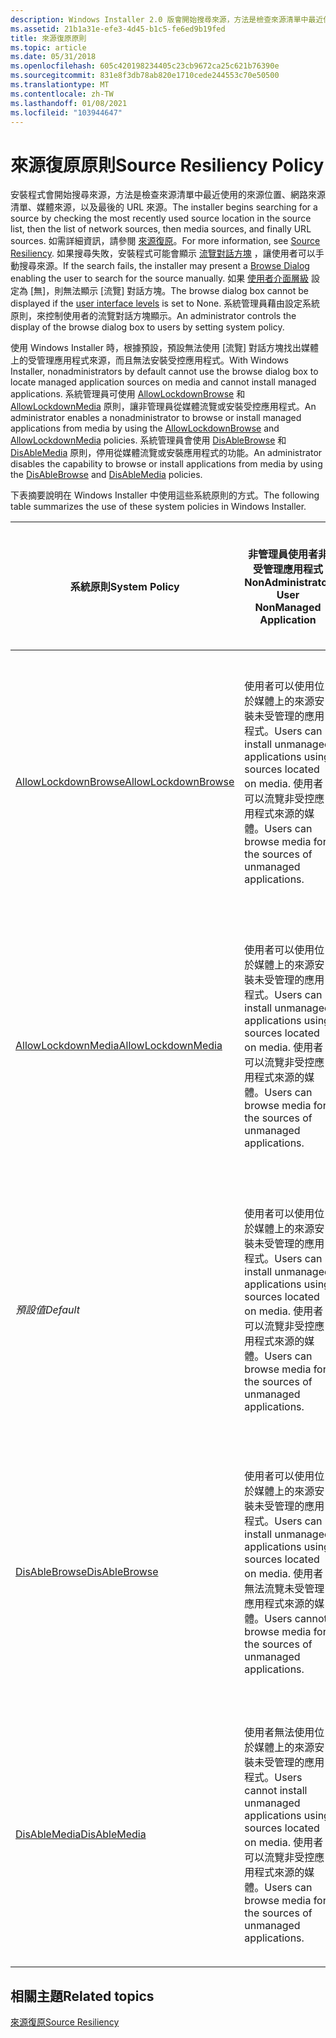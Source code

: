 ```yaml
---
description: Windows Installer 2.0 版會開始搜尋來源，方法是檢查來源清單中最近使用過的來源位置、網路來源清單、媒體來源，以及最後的 URL 來源。
ms.assetid: 21b1a31e-efe3-4d45-b1c5-fe6ed9b19fed
title: 來源復原原則
ms.topic: article
ms.date: 05/31/2018
ms.openlocfilehash: 605c420198234405c23cb9672ca25c621b76390e
ms.sourcegitcommit: 831e8f3db78ab820e1710cede244553c70e50500
ms.translationtype: MT
ms.contentlocale: zh-TW
ms.lasthandoff: 01/08/2021
ms.locfileid: "103944647"
---
```

# <a name="source-resiliency-policy"></a><span data-ttu-id="38c17-103">來源復原原則</span><span class="sxs-lookup"><span data-stu-id="38c17-103">Source Resiliency Policy</span></span>

<span data-ttu-id="38c17-104">安裝程式會開始搜尋來源，方法是檢查來源清單中最近使用的來源位置、網路來源清單、媒體來源，以及最後的 URL 來源。</span><span class="sxs-lookup"><span data-stu-id="38c17-104">The installer begins searching for a source by checking the most recently used source location in the source list, then the list of network sources, then media sources, and finally URL sources.</span></span> <span data-ttu-id="38c17-105">如需詳細資訊，請參閱 [來源復原](source-resiliency.md)。</span><span class="sxs-lookup"><span data-stu-id="38c17-105">For more information, see [Source Resiliency](source-resiliency.md).</span></span> <span data-ttu-id="38c17-106">如果搜尋失敗，安裝程式可能會顯示 [流覽對話方塊](browse-dialog.md) ，讓使用者可以手動搜尋來源。</span><span class="sxs-lookup"><span data-stu-id="38c17-106">If the search fails, the installer may present a [Browse Dialog](browse-dialog.md) enabling the user to search for the source manually.</span></span> <span data-ttu-id="38c17-107">如果 [使用者介面層級](user-interface-levels.md) 設定為 [無]，則無法顯示 [流覽] 對話方塊。</span><span class="sxs-lookup"><span data-stu-id="38c17-107">The browse dialog box cannot be displayed if the [user interface levels](user-interface-levels.md) is set to None.</span></span> <span data-ttu-id="38c17-108">系統管理員藉由設定系統原則，來控制使用者的流覽對話方塊顯示。</span><span class="sxs-lookup"><span data-stu-id="38c17-108">An administrator controls the display of the browse dialog box to users by setting system policy.</span></span>

<span data-ttu-id="38c17-109">使用 Windows Installer 時，根據預設，預設無法使用 [流覽] 對話方塊找出媒體上的受管理應用程式來源，而且無法安裝受控應用程式。</span><span class="sxs-lookup"><span data-stu-id="38c17-109">With Windows Installer, nonadministrators by default cannot use the browse dialog box to locate managed application sources on media and cannot install managed applications.</span></span> <span data-ttu-id="38c17-110">系統管理員可使用 [AllowLockdownBrowse](allowlockdownbrowse.md) 和 [AllowLockdownMedia](allowlockdownmedia.md) 原則，讓非管理員從媒體流覽或安裝受控應用程式。</span><span class="sxs-lookup"><span data-stu-id="38c17-110">An administrator enables a nonadministrator to browse or install managed applications from media by using the [AllowLockdownBrowse](allowlockdownbrowse.md) and [AllowLockdownMedia](allowlockdownmedia.md) policies.</span></span> <span data-ttu-id="38c17-111">系統管理員會使用 [DisAbleBrowse](disablebrowse.md) 和 [DisAbleMedia](disablemedia.md) 原則，停用從媒體流覽或安裝應用程式的功能。</span><span class="sxs-lookup"><span data-stu-id="38c17-111">An administrator disables the capability to browse or install applications from media by using the [DisAbleBrowse](disablebrowse.md) and [DisAbleMedia](disablemedia.md) policies.</span></span>

<span data-ttu-id="38c17-112">下表摘要說明在 Windows Installer 中使用這些系統原則的方式。</span><span class="sxs-lookup"><span data-stu-id="38c17-112">The following table summarizes the use of these system policies in Windows Installer.</span></span>



| <span data-ttu-id="38c17-113">系統原則</span><span class="sxs-lookup"><span data-stu-id="38c17-113">System Policy</span></span>                                  | <span data-ttu-id="38c17-114">非管理員使用者非受管理應用程式</span><span class="sxs-lookup"><span data-stu-id="38c17-114">NonAdministrator User NonManaged Application</span></span>                                                                                                             | <span data-ttu-id="38c17-115">非管理員使用者受控應用程式</span><span class="sxs-lookup"><span data-stu-id="38c17-115">NonAdministrator User Managed Application</span></span>                                                                                                                 | <span data-ttu-id="38c17-116">系統管理員管理的應用程式非受管理應用程式</span><span class="sxs-lookup"><span data-stu-id="38c17-116">Administrator Managed Application NonManaged Application</span></span>                                                                                               |
|------------------------------------------------|----------------------------------------------------------------------------------------------------------------------------------------------------------|-----------------------------------------------------------------------------------------------------------------------------------------------------------|--------------------------------------------------------------------------------------------------------------------------------------------------------|
| [<span data-ttu-id="38c17-117">AllowLockdownBrowse</span><span class="sxs-lookup"><span data-stu-id="38c17-117">AllowLockdownBrowse</span></span>](allowlockdownbrowse.md) | <span data-ttu-id="38c17-118">使用者可以使用位於媒體上的來源安裝未受管理的應用程式。</span><span class="sxs-lookup"><span data-stu-id="38c17-118">Users can install unmanaged applications using sources located on media.</span></span> <span data-ttu-id="38c17-119">使用者可以流覽非受控應用程式來源的媒體。</span><span class="sxs-lookup"><span data-stu-id="38c17-119">Users can browse media for the sources of unmanaged applications.</span></span><br/>    | <span data-ttu-id="38c17-120">使用者無法使用位於媒體上的來源來安裝受控應用程式。</span><span class="sxs-lookup"><span data-stu-id="38c17-120">Users cannot install managed applications using sources located on media.</span></span> <span data-ttu-id="38c17-121">使用者可以流覽媒體以取得受控應用程式的來源。</span><span class="sxs-lookup"><span data-stu-id="38c17-121">Users can browse media for the sources of managed applications.</span></span><br/>      | <span data-ttu-id="38c17-122">系統管理員可以使用位於媒體上的來源安裝應用程式。</span><span class="sxs-lookup"><span data-stu-id="38c17-122">Administrators can install applications using sources located on media.</span></span> <span data-ttu-id="38c17-123">系統管理員可以流覽媒體以取得應用程式的來源。</span><span class="sxs-lookup"><span data-stu-id="38c17-123">Administrators can browse media for the sources of applications.</span></span><br/>    |
| [<span data-ttu-id="38c17-124">AllowLockdownMedia</span><span class="sxs-lookup"><span data-stu-id="38c17-124">AllowLockdownMedia</span></span>](allowlockdownmedia.md)   | <span data-ttu-id="38c17-125">使用者可以使用位於媒體上的來源安裝未受管理的應用程式。</span><span class="sxs-lookup"><span data-stu-id="38c17-125">Users can install unmanaged applications using sources located on media.</span></span> <span data-ttu-id="38c17-126">使用者可以流覽非受控應用程式來源的媒體。</span><span class="sxs-lookup"><span data-stu-id="38c17-126">Users can browse media for the sources of unmanaged applications.</span></span><br/>    | <span data-ttu-id="38c17-127">使用者可以使用位於媒體上的來源來安裝受控應用程式。</span><span class="sxs-lookup"><span data-stu-id="38c17-127">Users can install managed applications using sources located on media.</span></span> <span data-ttu-id="38c17-128">使用者無法流覽受控應用程式來源的媒體。</span><span class="sxs-lookup"><span data-stu-id="38c17-128">Users cannot browse media for the sources of managed applications.</span></span><br/>      | <span data-ttu-id="38c17-129">系統管理員可以使用位於媒體上的來源安裝應用程式。</span><span class="sxs-lookup"><span data-stu-id="38c17-129">Administrators can install applications using sources located on media.</span></span> <span data-ttu-id="38c17-130">系統管理員可以流覽媒體以取得應用程式的來源。</span><span class="sxs-lookup"><span data-stu-id="38c17-130">Administrators can browse media for the sources of applications.</span></span><br/>    |
| <span data-ttu-id="38c17-131">*預設值*</span><span class="sxs-lookup"><span data-stu-id="38c17-131">*Default*</span></span>                                      | <span data-ttu-id="38c17-132">使用者可以使用位於媒體上的來源安裝未受管理的應用程式。</span><span class="sxs-lookup"><span data-stu-id="38c17-132">Users can install unmanaged applications using sources located on media.</span></span> <span data-ttu-id="38c17-133">使用者可以流覽非受控應用程式來源的媒體。</span><span class="sxs-lookup"><span data-stu-id="38c17-133">Users can browse media for the sources of unmanaged applications.</span></span><br/>    | <span data-ttu-id="38c17-134">使用者無法使用位於媒體上的來源來安裝受控應用程式。</span><span class="sxs-lookup"><span data-stu-id="38c17-134">Users cannot install managed applications using sources located on media.</span></span> <span data-ttu-id="38c17-135">使用者無法流覽受控應用程式來源的媒體。</span><span class="sxs-lookup"><span data-stu-id="38c17-135">Users cannot browse media for the sources of managed applications.</span></span><br/>   | <span data-ttu-id="38c17-136">系統管理員可以使用位於媒體上的來源安裝應用程式。</span><span class="sxs-lookup"><span data-stu-id="38c17-136">Administrators can install applications using sources located on media.</span></span> <span data-ttu-id="38c17-137">系統管理員可以流覽媒體以取得應用程式的來源。</span><span class="sxs-lookup"><span data-stu-id="38c17-137">Administrators can browse media for the sources of applications.</span></span><br/>    |
| [<span data-ttu-id="38c17-138">DisAbleBrowse</span><span class="sxs-lookup"><span data-stu-id="38c17-138">DisAbleBrowse</span></span>](disablebrowse.md)             | <span data-ttu-id="38c17-139">使用者可以使用位於媒體上的來源安裝未受管理的應用程式。</span><span class="sxs-lookup"><span data-stu-id="38c17-139">Users can install unmanaged applications using sources located on media.</span></span> <span data-ttu-id="38c17-140">使用者無法流覽未受管理應用程式來源的媒體。</span><span class="sxs-lookup"><span data-stu-id="38c17-140">Users cannot browse media for the sources of unmanaged applications.</span></span><br/> | <span data-ttu-id="38c17-141">使用者無法使用位於媒體上的來源來安裝受控應用程式。</span><span class="sxs-lookup"><span data-stu-id="38c17-141">Users cannot install managed applications using sources located on media.</span></span> <span data-ttu-id="38c17-142">使用者無法流覽受控應用程式來源的媒體。</span><span class="sxs-lookup"><span data-stu-id="38c17-142">Users cannot browse media for the sources of managed applications.</span></span> <span data-ttu-id="38c17-143">.</span><span class="sxs-lookup"><span data-stu-id="38c17-143">.</span></span><br/> | <span data-ttu-id="38c17-144">系統管理員可以使用位於媒體上的來源安裝應用程式。</span><span class="sxs-lookup"><span data-stu-id="38c17-144">Administrators can install applications using sources located on media.</span></span> <span data-ttu-id="38c17-145">系統管理員無法流覽應用程式來源的媒體。</span><span class="sxs-lookup"><span data-stu-id="38c17-145">Administrators cannot browse media for the sources of applications.</span></span><br/> |
| [<span data-ttu-id="38c17-146">DisAbleMedia</span><span class="sxs-lookup"><span data-stu-id="38c17-146">DisAbleMedia</span></span>](disablemedia.md)               | <span data-ttu-id="38c17-147">使用者無法使用位於媒體上的來源安裝未受管理的應用程式。</span><span class="sxs-lookup"><span data-stu-id="38c17-147">Users cannot install unmanaged applications using sources located on media.</span></span> <span data-ttu-id="38c17-148">使用者可以流覽非受控應用程式來源的媒體。</span><span class="sxs-lookup"><span data-stu-id="38c17-148">Users can browse media for the sources of unmanaged applications.</span></span><br/> | <span data-ttu-id="38c17-149">使用者無法使用位於媒體上的來源來安裝受控應用程式。</span><span class="sxs-lookup"><span data-stu-id="38c17-149">Users cannot install managed applications using sources located on media.</span></span> <span data-ttu-id="38c17-150">使用者無法流覽受控應用程式來源的媒體。</span><span class="sxs-lookup"><span data-stu-id="38c17-150">Users cannot browse media for the sources of managed applications.</span></span><br/>   | <span data-ttu-id="38c17-151">系統管理員無法使用位於媒體上的來源安裝應用程式。</span><span class="sxs-lookup"><span data-stu-id="38c17-151">Administrators cannot install applications using sources located on media.</span></span> <span data-ttu-id="38c17-152">系統管理員可以流覽媒體以取得應用程式的來源。</span><span class="sxs-lookup"><span data-stu-id="38c17-152">Administrators can browse media for the sources of applications.</span></span><br/> |



 

## <a name="related-topics"></a><span data-ttu-id="38c17-153">相關主題</span><span class="sxs-lookup"><span data-stu-id="38c17-153">Related topics</span></span>

<dl> <dt>

[<span data-ttu-id="38c17-154">來源復原</span><span class="sxs-lookup"><span data-stu-id="38c17-154">Source Resiliency</span></span>](source-resiliency.md)
</dt> </dl>

 

 




